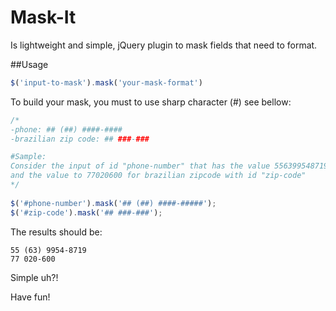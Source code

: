 Mask-It
=======

Is lightweight and simple, jQuery plugin to mask fields that need to format.

##Usage

```javascript
$('input-to-mask').mask('your-mask-format')
```
To build your mask, you must to use sharp character (#) see bellow: 

```javascript
/*
-phone: ## (##) ####-####
-brazilian zip code: ## ###-###

#Sample: 
Consider the input of id "phone-number" that has the value 556399548719
and the value to 77020600 for brazilian zipcode with id "zip-code"
*/
		
$('#phone-number').mask('## (##) ####-#####');
$('#zip-code').mask('## ###-###');

```
			
The results should be:

    55 (63) 9954-8719
    77 020-600
    
			
Simple uh?!
			
Have fun!

